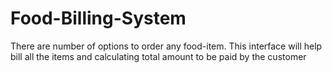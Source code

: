 # Food-Billing-System

There are number of options to order any food-item. This interface will help bill all the items and calculating total amount to be paid by the customer
